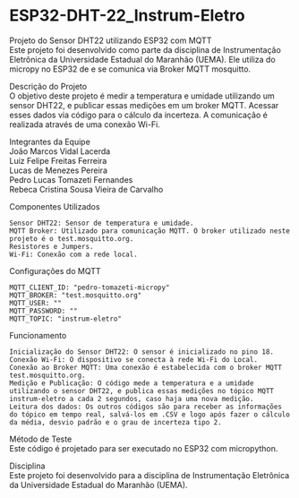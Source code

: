 # ESP32-DHT-22_Instrum-Eletro
Projeto do Sensor DHT22 utilizando ESP32 com MQTT<br>
Este projeto foi desenvolvido como parte da disciplina de Instrumentação Eletrônica da Universidade Estadual do Maranhão (UEMA). Ele utiliza do micropy no ESP32 de e se comunica via Broker MQTT mosquitto.

Descrição do Projeto<br>
O objetivo deste projeto é medir a temperatura e umidade utilizando um sensor DHT22, e publicar essas medições em um broker MQTT. Acessar esses dados via código para o cálculo da incerteza. A comunicação é realizada através de uma conexão Wi-Fi.

Integrantes da Equipe <br>
João Marcos Vidal Lacerda <br>
Luiz Felipe Freitas Ferreira <br>
Lucas de Menezes Pereira <br>
Pedro Lucas Tomazeti Fernandes <br>
Rebeca Cristina Sousa Vieira de Carvalho

Componentes Utilizados
```
Sensor DHT22: Sensor de temperatura e umidade.
MQTT Broker: Utilizado para comunicação MQTT. O broker utilizado neste projeto é o test.mosquitto.org.
Resistores e Jumpers.
Wi-Fi: Conexão com a rede local.
```
Configurações do MQTT
```
MQTT_CLIENT_ID: "pedro-tomazeti-micropy"
MQTT_BROKER: "test.mosquitto.org"
MQTT_USER: ""
MQTT_PASSWORD: ""
MQTT_TOPIC: "instrum-eletro"
```
Funcionamento
```
Inicialização do Sensor DHT22: O sensor é inicializado no pino 18.
Conexão Wi-Fi: O dispositivo se conecta à rede Wi-Fi do Local.
Conexão ao Broker MQTT: Uma conexão é estabelecida com o broker MQTT test.mosquitto.org.
Medição e Publicação: O código mede a temperatura e a umidade utilizando o sensor DHT22, e publica essas medições no tópico MQTT instrum-eletro a cada 2 segundos, caso haja uma nova medição.
Leitura dos dados: Os outros códigos são para receber as informações do tópico em tempo real, salvá-los em .CSV e logo após fazer o cálculo da média, desvio padrão e o grau de incerteza tipo 2.
```
Método de Teste <br>
Este código é projetado para ser executado no ESP32 com micropython.

Disciplina <br>
Este projeto foi desenvolvido para a disciplina de Instrumentação Eletrônica da Universidade Estadual do Maranhão (UEMA).
